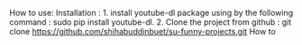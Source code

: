 How to use:
	Installation :
		1. install youtube-dl package using by the following command : sudo pip install youtube-dl.
		2. Clone the project from github : git clone https://github.com/shihabuddinbuet/su-funny-projects.git
	How to